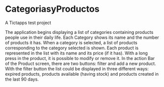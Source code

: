# CategoriasyProductos
A Tictapps test project

The application begins displaying a list of categories containing products people use in their daily life. Each Category shows its name
and the number of products it has.
When a category is selected, a list of products corresponding to the category selected is shown. Each product is represented in the list
with its name and its price (if it has).
With a long press in the product, it is possible to modify or remove it.
In the action Bar of the Product screen, there are two buttons: filter and add a new product. With the filter button the list could be 
displayed in three different ways: expired products, products available (having stock) and products created in the last 90 days. 
